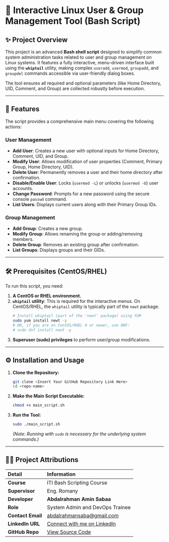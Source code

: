 # 🐧 Interactive Linux User & Group Management Tool (Bash Script)

## ✨ Project Overview

This project is an advanced **Bash shell script** designed to simplify common system administration tasks related to user and group management on Linux systems. It features a fully interactive, menu-driven interface built using the **`whiptail`** utility, making complex `useradd`, `usermod`, `groupadd`, and `groupdel` commands accessible via user-friendly dialog boxes.

The tool ensures all required and optional parameters (like Home Directory, UID, Comment, and Group) are collected robustly before execution.

---

## 🎯 Features

The script provides a comprehensive main menu covering the following actions:

### User Management
* **Add User**: Creates a new user with optional inputs for Home Directory, Comment, UID, and Group.
* **Modify User**: Allows modification of user properties (Comment, Primary Group, Home Directory, UID).
* **Delete User**: Permanently removes a user and their home directory after confirmation.
* **Disable/Enable User**: Locks (`usermod -L`) or unlocks (`usermod -U`) user accounts.
* **Change Password**: Prompts for a new password using the secure console `passwd` command.
* **List Users**: Displays current users along with their Primary Group IDs.

### Group Management
* **Add Group**: Creates a new group.
* **Modify Group**: Allows renaming the group or adding/removing members.
* **Delete Group**: Removes an existing group after confirmation.
* **List Groups**: Displays groups and their GIDs.

---

## 🛠️ Prerequisites (CentOS/RHEL)

To run this script, you need:

1.  **A CentOS or RHEL environment.**
2.  **`whiptail` utility**: This is required for the interactive menus. On CentOS/RHEL, the `whiptail` utility is typically part of the `newt` package.
    ```bash
    # Install whiptail (part of the 'newt' package) using YUM
    sudo yum install newt -y
    # OR, if you are on CentOS/RHEL 8 or newer, use DNF:
    # sudo dnf install newt -y
    ```
3.  **Superuser (sudo) privileges** to perform user/group modifications.

---

## ⚙️ Installation and Usage

1.  **Clone the Repository:**
    ```bash
    git clone <Insert Your GitHub Repository Link Here>
    cd <repo-name>
    ```

2.  **Make the Main Script Executable:**
    ```bash
    chmod +x main_script.sh
    ```

3.  **Run the Tool:**
    ```bash
    sudo ./main_script.sh
    ```
    *(Note: Running with `sudo` is necessary for the underlying system commands.)*

---

## 👨‍💻 Project Attributions

| Detail | Information |
| :--- | :--- |
| **Course** | ITI Bash Scripting Course |
| **Supervisor** | Eng. Romany |
| **Developer** | **Abdalrahman Amin Sabaa** |
| **Role** | System Admin and DevOps Trainee |
| **Contact Email** | abdalrahmansaba@gmail.com |
| **LinkedIn URL** | [Connect with me on LinkedIn](<Insert Your LinkedIn Profile Link Here>) |
| **GitHub Repo** | [View Source Code](<Insert Your GitHub Repository Link Here>) |
